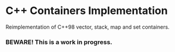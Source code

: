 # C++ Containers Implementation

Reimplementation of C++98 vector, stack, map and set containers.

### BEWARE! This is a work in progress.